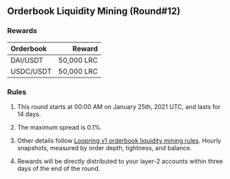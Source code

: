 ## Orderbook Liquidity Mining (Round#12)


### Rewards

 | **Orderbook** | **Reward** |
| :--- | ---: |
| DAI/USDT | 50,000 LRC|
| USDC/USDT | 50,000 LRC|

### Rules

1) This round starts at 00:00 AM on January 25th, 2021 UTC, and lasts for 14 days.

2) The maximum spread is 0.1%.

3) Other details follow [Loopring v1 orderbook liquidity mining rules](https://medium.com/loopring-protocol/loopring-exchange-liquidity-mining-competition-748917b277e6). Hourly snapshots, measured by order depth, tightness, and balance.

4) Rewards will be directly distributed to your layer-2 accounts within three days of the end of the round.

